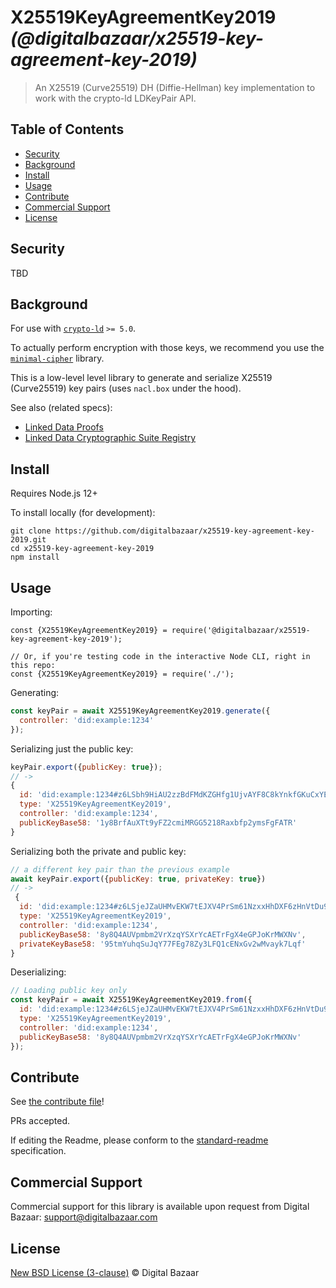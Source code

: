# X25519KeyAgreementKey2019 _(@digitalbazaar/x25519-key-agreement-key-2019)_

> An X25519 (Curve25519) DH (Diffie-Hellman) key implementation to work with the crypto-ld LDKeyPair API.

## Table of Contents

- [Security](#security)
- [Background](#background)
- [Install](#install)
- [Usage](#usage)
- [Contribute](#contribute)
- [Commercial Support](#commercial-support)
- [License](#license)

## Security

TBD

## Background

For use with [`crypto-ld`](https://github.com/digitalbazaar/crypto-ld) `>= 5.0`.

To actually perform encryption with those keys, we recommend you use
the [`minimal-cipher`](https://github.com/digitalbazaar/minimal-cipher) library.

This is a low-level level library to generate and serialize X25519 (Curve25519)
key pairs (uses `nacl.box` under the hood).

See also (related specs):

* [Linked Data Proofs](https://w3c-ccg.github.io/ld-proofs/)
* [Linked Data Cryptographic Suite Registry](https://w3c-ccg.github.io/ld-cryptosuite-registry/)

## Install

Requires Node.js 12+

To install locally (for development):

```
git clone https://github.com/digitalbazaar/x25519-key-agreement-key-2019.git
cd x25519-key-agreement-key-2019
npm install
```

## Usage

Importing:

```
const {X25519KeyAgreementKey2019} = require('@digitalbazaar/x25519-key-agreement-key-2019');

// Or, if you're testing code in the interactive Node CLI, right in this repo:
const {X25519KeyAgreementKey2019} = require('./');
```

Generating:

```js
const keyPair = await X25519KeyAgreementKey2019.generate({
  controller: 'did:example:1234'
});
```

Serializing just the public key:

```js
keyPair.export({publicKey: true});
// ->
{
  id: 'did:example:1234#z6LSbh9HiAU2zzBdFMdKZGHfg1UjvAYF8C8kYnkfGKuCxYEB',
  type: 'X25519KeyAgreementKey2019',
  controller: 'did:example:1234',
  publicKeyBase58: '1y8BrfAuXTt9yFZ2cmiMRGG5218Raxbfp2ymsFgFATR'
}
```

Serializing both the private and public key:

```js
// a different key pair than the previous example
await keyPair.export({publicKey: true, privateKey: true})
// ->
 {
  id: 'did:example:1234#z6LSjeJZaUHMvEKW7tEJXV4PrSm61NzxxHhDXF6zHnVtDu9g',
  type: 'X25519KeyAgreementKey2019',
  controller: 'did:example:1234',
  publicKeyBase58: '8y8Q4AUVpmbm2VrXzqYSXrYcAETrFgX4eGPJoKrMWXNv',
  privateKeyBase58: '95tmYuhqSuJqY77FEg78Zy3LFQ1cENxGv2wMvayk7Lqf'
}
```

Deserializing:

```js
// Loading public key only
const keyPair = await X25519KeyAgreementKey2019.from({
  id: 'did:example:1234#z6LSjeJZaUHMvEKW7tEJXV4PrSm61NzxxHhDXF6zHnVtDu9g',
  type: 'X25519KeyAgreementKey2019',
  controller: 'did:example:1234',
  publicKeyBase58: '8y8Q4AUVpmbm2VrXzqYSXrYcAETrFgX4eGPJoKrMWXNv'
});
```

## Contribute

See [the contribute file](https://github.com/digitalbazaar/bedrock/blob/master/CONTRIBUTING.md)!

PRs accepted.

If editing the Readme, please conform to the
[standard-readme](https://github.com/RichardLitt/standard-readme) specification.

## Commercial Support

Commercial support for this library is available upon request from
Digital Bazaar: support@digitalbazaar.com

## License

[New BSD License (3-clause)](LICENSE) © Digital Bazaar
